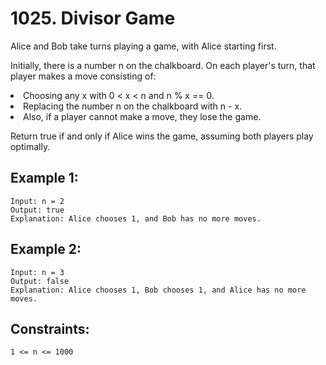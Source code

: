 # 1025. Divisor Game
      
Alice and Bob take turns playing a game, with Alice starting first.

Initially, there is a number n on the chalkboard. On each player's turn, that player makes a move consisting of:

<li>Choosing any x with 0 < x < n and n % x == 0.</li>
<li>Replacing the number n on the chalkboard with n - x.</li>
<li>Also, if a player cannot make a move, they lose the game.</li>

Return true if and only if Alice wins the game, assuming both players play optimally.

## Example 1:

    Input: n = 2
    Output: true
    Explanation: Alice chooses 1, and Bob has no more moves.

## Example 2:

    Input: n = 3
    Output: false
    Explanation: Alice chooses 1, Bob chooses 1, and Alice has no more moves.

## Constraints:

    1 <= n <= 1000